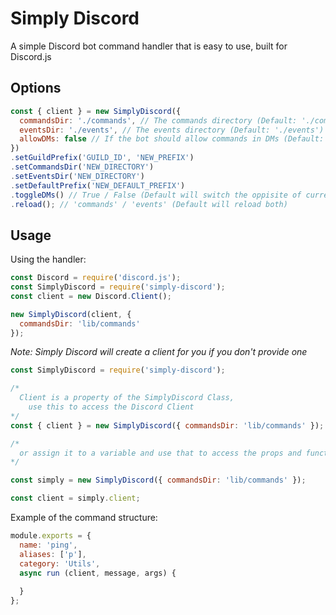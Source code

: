 # Simply Discord

A simple Discord bot command handler that is easy to use, built for Discord.js

## Options

```js
const { client } = new SimplyDiscord({
  commandsDir: './commands', // The commands directory (Default: './commands')
  eventsDir: './events', // The events directory (Default: './events')
  allowDMs: false // If the bot should allow commands in DMs (Default: True)
})
.setGuildPrefix('GUILD_ID', 'NEW_PREFIX')
.setCommandsDir('NEW_DIRECTORY')
.setEventsDir('NEW_DIRECTORY')
.setDefaultPrefix('NEW_DEFAULT_PREFIX')
.toggleDMs() // True / False (Default will switch the oppisite of current state)
.reload(); // 'commands' / 'events' (Default will reload both)
```

## Usage

Using the handler:
```js
const Discord = require('discord.js');
const SimplyDiscord = require('simply-discord');
const client = new Discord.Client();

new SimplyDiscord(client, {
  commandsDir: 'lib/commands'
});
```
*Note: Simply Discord will create a client for you if you don't provide one*
```js
const SimplyDiscord = require('simply-discord');

/*
  Client is a property of the SimplyDiscord Class, 
    use this to access the Discord Client
*/
const { client } = new SimplyDiscord({ commandsDir: 'lib/commands' });

/*
  or assign it to a variable and use that to access the props and functions
*/

const simply = new SimplyDiscord({ commandsDir: 'lib/commands' });

const client = simply.client;
```

Example of the command structure:
```js
module.exports = {
  name: 'ping',
  aliases: ['p'],
  category: 'Utils',
  async run (client, message, args) {
    
  }
};
```
